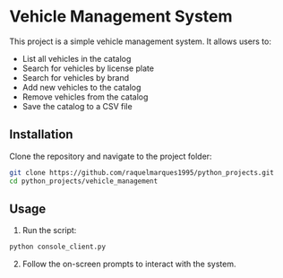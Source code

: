 # Vehicle Management System

This project is a simple vehicle management system. It allows users to:

- List all vehicles in the catalog
- Search for vehicles by license plate
- Search for vehicles by brand
- Add new vehicles to the catalog
- Remove vehicles from the catalog
- Save the catalog to a CSV file


## Installation
Clone the repository and navigate to the project folder:

```bash
git clone https://github.com/raquelmarques1995/python_projects.git
cd python_projects/vehicle_management
```

## Usage
1. Run the script:
```bash
python console_client.py
```
2. Follow the on-screen prompts to interact with the system.
